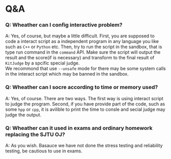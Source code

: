 # Q&A
### Q: Wheather can I config interactive problem?
A: Yes, of course, but maybe a little difficult. First, you are supposed to code a interact script as a independent program in any language you like such as ```C++``` or ```Python``` etc. Then, try to run the script in the sandbox, that is type run command in the ```command``` API. Make sure the script will output the result and the score(if is necessary) and transform to the final result of ```KitJudge``` by a spcific special judge.   
We recommond that use ```--unsafe``` mode for there may be some system calls in the interact script which may be banned in the sandbox.

### Q: Wheather can I socre according to time or memory used?
A: Yes, of course. There are two ways. The first way is using interact script to judge the program. Second, if you have provide part of the code, such as some ```hpp``` or ```cpp```, it is avilible to print the time to consle and secial judge may judge the output.

### Q: Wheather can it used in exams and ordinary homework replacing the SJTU OJ?
A: As you wish. Basauce we have not done the stress testing and reliability testing, be cautious to use in exams.
